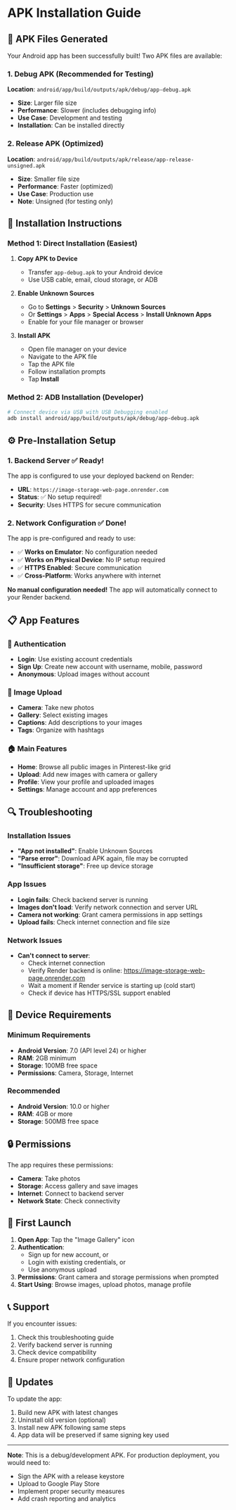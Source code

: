 # APK Installation Guide

## 📱 APK Files Generated

Your Android app has been successfully built! Two APK files are available:

### 1. Debug APK (Recommended for Testing)
**Location**: `android/app/build/outputs/apk/debug/app-debug.apk`
- **Size**: Larger file size
- **Performance**: Slower (includes debugging info)
- **Use Case**: Development and testing
- **Installation**: Can be installed directly

### 2. Release APK (Optimized)
**Location**: `android/app/build/outputs/apk/release/app-release-unsigned.apk`
- **Size**: Smaller file size
- **Performance**: Faster (optimized)
- **Use Case**: Production use
- **Note**: Unsigned (for testing only)

## 🔧 Installation Instructions

### Method 1: Direct Installation (Easiest)

1. **Copy APK to Device**
   - Transfer `app-debug.apk` to your Android device
   - Use USB cable, email, cloud storage, or ADB

2. **Enable Unknown Sources**
   - Go to **Settings** > **Security** > **Unknown Sources**
   - Or **Settings** > **Apps** > **Special Access** > **Install Unknown Apps**
   - Enable for your file manager or browser

3. **Install APK**
   - Open file manager on your device
   - Navigate to the APK file
   - Tap the APK file
   - Follow installation prompts
   - Tap **Install**

### Method 2: ADB Installation (Developer)

```bash
# Connect device via USB with USB Debugging enabled
adb install android/app/build/outputs/apk/debug/app-debug.apk
```

## ⚙️ Pre-Installation Setup

### 1. Backend Server ✅ Ready!
The app is configured to use your deployed backend on Render:
- **URL**: `https://image-storage-web-page.onrender.com`
- **Status**: ✅ No setup required!
- **Security**: Uses HTTPS for secure communication

### 2. Network Configuration ✅ Done!
The app is pre-configured and ready to use:
- ✅ **Works on Emulator**: No configuration needed
- ✅ **Works on Physical Device**: No IP setup required
- ✅ **HTTPS Enabled**: Secure communication
- ✅ **Cross-Platform**: Works anywhere with internet

**No manual configuration needed!** The app will automatically connect to your Render backend.

## 📋 App Features

### 🔐 Authentication
- **Login**: Use existing account credentials
- **Sign Up**: Create new account with username, mobile, password
- **Anonymous**: Upload images without account

### 📸 Image Upload
- **Camera**: Take new photos
- **Gallery**: Select existing images
- **Captions**: Add descriptions to your images
- **Tags**: Organize with hashtags

### 🏠 Main Features
- **Home**: Browse all public images in Pinterest-like grid
- **Upload**: Add new images with camera or gallery
- **Profile**: View your profile and uploaded images
- **Settings**: Manage account and app preferences

## 🔍 Troubleshooting

### Installation Issues
- **"App not installed"**: Enable Unknown Sources
- **"Parse error"**: Download APK again, file may be corrupted
- **"Insufficient storage"**: Free up device storage

### App Issues
- **Login fails**: Check backend server is running
- **Images don't load**: Verify network connection and server URL
- **Camera not working**: Grant camera permissions in app settings
- **Upload fails**: Check internet connection and file size

### Network Issues
- **Can't connect to server**:
  - Check internet connection
  - Verify Render backend is online: https://image-storage-web-page.onrender.com
  - Wait a moment if Render service is starting up (cold start)
  - Check if device has HTTPS/SSL support enabled

## 📱 Device Requirements

### Minimum Requirements
- **Android Version**: 7.0 (API level 24) or higher
- **RAM**: 2GB minimum
- **Storage**: 100MB free space
- **Permissions**: Camera, Storage, Internet

### Recommended
- **Android Version**: 10.0 or higher
- **RAM**: 4GB or more
- **Storage**: 500MB free space

## 🔒 Permissions

The app requires these permissions:
- **Camera**: Take photos
- **Storage**: Access gallery and save images
- **Internet**: Connect to backend server
- **Network State**: Check connectivity

## 🚀 First Launch

1. **Open App**: Tap the "Image Gallery" icon
2. **Authentication**:
   - Sign up for new account, or
   - Login with existing credentials, or
   - Use anonymous upload
3. **Permissions**: Grant camera and storage permissions when prompted
4. **Start Using**: Browse images, upload photos, manage profile

## 📞 Support

If you encounter issues:
1. Check this troubleshooting guide
2. Verify backend server is running
3. Check device compatibility
4. Ensure proper network configuration

## 🔄 Updates

To update the app:
1. Build new APK with latest changes
2. Uninstall old version (optional)
3. Install new APK following same steps
4. App data will be preserved if same signing key used

---

**Note**: This is a debug/development APK. For production deployment, you would need to:
- Sign the APK with a release keystore
- Upload to Google Play Store
- Implement proper security measures
- Add crash reporting and analytics
